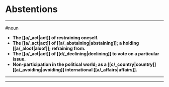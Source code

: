 # Abstentions
---
#noun
- **The [[a/_act|act]] of restraining oneself.**
- **The [[a/_act|act]] of [[a/_abstaining|abstaining]]; a holding [[a/_aloof|aloof]]; refraining from.**
- **The [[a/_act|act]] of [[d/_declining|declining]] to vote on a particular issue.**
- **Non-participation in the political world; as a [[c/_country|country]] [[a/_avoiding|avoiding]] international [[a/_affairs|affairs]].**
---
---
